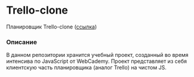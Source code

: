 # Trello-clone
Планировщик Trello-clone ([ссылка](https://philippstepanenko.github.io/Trello-clone/))

### Описание
В данном репозитории хранится учебный проект, созданный во время интенсива по JavaScript от WebCademy.
Проект представляет из себя клиентскую часть планировщика (аналог Trello) на чистом JS.
